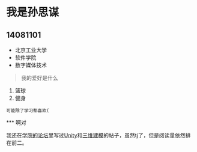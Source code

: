 # 我是孙思谋
## 14081101

* 北京工业大学
* 软件学院
* 数字媒体技术

> 我的爱好是什么

1. 篮球
2. 健身

``` 可能除了学习都喜欢( ```

*** 啊对

我还在[学院的论坛](http://liquiddomain.net/)里写过[Unity](http://liquiddomain.net/forum.php?mod=viewthread&tid=18)和[三维建模](http://liquiddomain.net/forum.php?mod=viewthread&tid=17&extra=page%3D1)的帖子，虽然tj了，但是阅读量依然排在前二。
